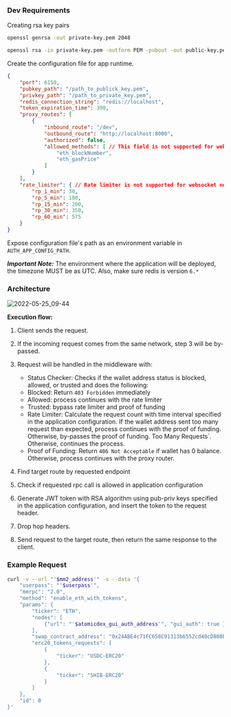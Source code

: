 ### Dev Requirements

Creating rsa key pairs

```sh
openssl genrsa -out private-key.pem 2048

openssl rsa -in private-key.pem -outform PEM -pubout -out public-key.pem
```

Create the configuration file for app runtime.

```json
{
	"port": 6150,
	"pubkey_path": "/path_to_publick_key.pem",
	"privkey_path": "/path_to_private_key.pem",
	"redis_connection_string": "redis://localhost",
	"token_expiration_time": 300,
	"proxy_routes": [
		{
			"inbound_route": "/dev",
			"outbound_route": "http://localhost:8000",
			"authorized": false,
			"allowed_methods": [ // This field is not supported for websocket nodes
				"eth_blockNumber",
				"eth_gasPrice"
			]
		}
	],
	"rate_limiter": { // Rate limiter is not supported for websocket nodes
		"rp_1_min": 30,
		"rp_5_min": 100,
		"rp_15_min": 200,
		"rp_30_min": 350,
		"rp_60_min": 575
	}
}
```

Expose configuration file's path as an environment variable in `AUTH_APP_CONFIG_PATH`.

***Important Note:*** The environment where the application will be deployed, the timezone MUST be as UTC. Also, make sure redis is version `6.*`

### Architecture
![2022-05-25_09-44](https://user-images.githubusercontent.com/39852038/170197519-005732b5-b8b6-44f7-99df-ab1294f8ae21.png)

**Execution flow:**
1) Client sends the request.

2) If the incoming request comes from the same network, step 3 will be by-passed.

3) Request will be handled in the middleware with:
   - Status Checker: Checks if the wallet address status is blocked, allowed, or trusted and does the following:
   	- Blocked: Return `403 Forbidden` immediately
	- Allowed: process continues with the rate limiter
	- Trusted: bypass rate limiter and proof of funding
   - Rate Limiter: Calculate the request count with time interval specified in the application configuration. If the wallet address sent too many request than expected, process continues with the proof of funding. Otherwise, by-passes the proof of funding. Too Many Requests`. Otherwise, continues the process.
   - Proof of Funding: Return `406 Not Acceptable` if wallet has 0 balance. Otherwise, process continues with the proxy router.

4) Find target route by requested endpoint

5) Check if requested rpc call is allowed in application configuration

6) Generate JWT token with RSA algorithm using pub-priv keys specified in the application configuration, and insert the token to the request header.

7) Drop hop headers.

8) Send request to the target route, then return the same response to the client.

### Example Request

```sh
curl -v --url "'$mm2_address'" -s --data '{
	"userpass": "'$userpass'",
	"mmrpc": "2.0",
	"method": "enable_eth_with_tokens",
	"params": {
		"ticker": "ETH",
		"nodes": [
			{"url": "'$atomicdex_gui_auth_address'", "gui_auth": true }
		],
		"swap_contract_address": "0x24ABE4c71FC658C91313b6552cd40cD808b3Ea80",
		"erc20_tokens_requests": [
			{
				"ticker": "USDC-ERC20"
			},
			{
				"ticker": "SHIB-ERC20"
			}
		]
	},
	"id": 0
}'
```
